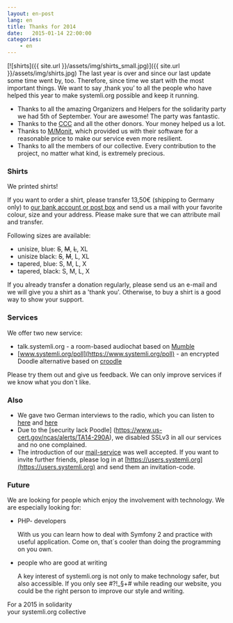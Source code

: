 ```yaml
---
layout: en-post
lang: en
title: Thanks for 2014 
date:   2015-01-14 22:00:00
categories:
    - en
---
```


[![shirts]({{ site.url }}/assets/img/shirts_small.jpg)]({{ site.url }}/assets/img/shirts.jpg)
The last year is over and since our last update some time went by, too.
Therefore, since time we start with the most important things. We want to say ‚thank you’ to all the people who have helped this year to make systemli.org possible and keep it running.
 
- Thanks to all the amazing Organizers and Helpers for the solidarity party  we had 5th of September. Your are awesome! The party was fantastic.
- Thanks to the  [CCC](http://ccc.de/)  and all the other donors. Your money helped us a lot.
- Thanks to  [M/Monit](http://mmonit.com/),  which provided us with their software for a reasonable price to make our service even more resilient.
- Thanks to all the members of our collective. Every contribution to the project, no matter what kind, is extremely precious. 

### Shirts
We printed shirts!

If you want to order a shirt, please transfer 13,50€  (shipping to Germany only) to
[our bank account or post box](/en/spenden.html) and send us a mail with your favorite colour, size and your address.
Please make sure that we can attribute mail and transfer.

Following sizes are available:
 - unisize, blue: <del>S</del>, <del>M</del>, <del>L</del>, XL
 - unisize black: <del>S</del>, <del>M</del>, L, XL
 - tapered, blue: S, M, L, X
 - tapered, black:  S, M, L, X

If you already transfer a donation regularly, please send us an e-mail and we will give you a shirt as a 'thank you'. Otherwise, to buy a shirt is a good way to show your support.

### Services
We offer two new service:
 - talk.systemli.org - a room-based audiochat based on [Mumble](http://wiki.mumble.info/wiki/Main_Page)
 - [www.systemli.org/poll](https://www.systemli.org/poll) - an encrypted Doodle alternative based on [croodle](https://github.com/jelhan/croodle)
    
Please try them out and give us feedback. We can only improve services if we know what you don´t like.

### Also
- We gave two German interviews to the radio, which you can listen to [here](http://www.freie-radios.net/65896)  and [here](/assets/audio/systemli_beitrag_gesamt.mp3)
- Due to the [security lack Poodle] (https://www.us-cert.gov/ncas/alerts/TA14-290A), we disabled SSLv3 in all our services and no one complained.
- The introduction of our [mail-service](/en/service/mail.html)  was well accepted. If you want to invite further friends, please log in at [https://users.systemli.org](https://users.systemli.org) and send them an invitation-code.

### Future
We are looking for people which enjoy the involvement with technology. We are especially looking for:

 - PHP- developers

     With us you can learn how to deal with Symfony 2 and practice with useful application. Come on, that´s cooler than doing the programming on you own.

 - people who are good at writing

     A key interest of systemli.org is not only to make technology safer, but also accessible. If you only see #?!_§+# while reading our website, you could be the right person to improve our style and writing.
    
For a 2015 in solidarity  
your systemli.org collective

